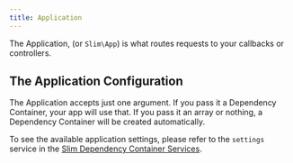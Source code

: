 ```yaml
---
title: Application
---
```


The Application, (or `Slim\App`) is what routes requests to your callbacks or controllers.

## The Application Configuration

The Application accepts just one argument. If you pass it a Dependency Container, your app will use that.
If you pass it an array or nothing, a Dependency Container will be created automatically.

To see the available application settings, please refer to the `settings` service in the [Slim Dependency Container Services](/docs/concepts/di.html#required-services).
